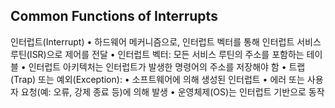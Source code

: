 ## Common Functions of Interrupts
인터럽트(Interrupt)
	•	하드웨어 메커니즘으로, 인터럽트 벡터를 통해 인터럽트 서비스 루틴(ISR)으로 제어를 전달
	•	인터럽트 벡터: 모든 서비스 루틴의 주소를 포함하는 테이블
•	인터럽트 아키텍처는 인터럽트가 발생한 명령어의 주소를 저장해야 함
•	트랩(Trap) 또는 예외(Exception):
	•	소프트웨어에 의해 생성된 인터럽트
	•	에러 또는 사용자 요청(예: 오류, 강제 종료 등)에 의해 발생
•	운영체제(OS)는 인터럽트 기반으로 동작